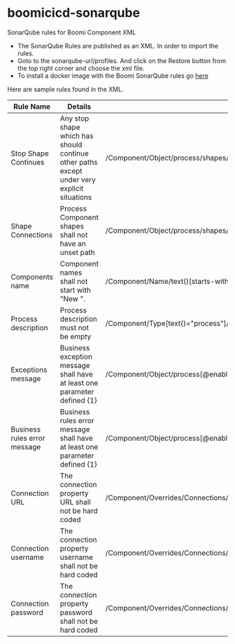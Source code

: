 # boomicicd-sonarqube
SonarQube rules for Boomi Component XML

- The SonarQube Rules are published as an XML. In order to import the rules.
- Goto to the sonarqube-url/profiles. And click on the Restore button from the top right corner and choose the xml file.
- To install a docker image with the Boomi SonarQube rules go [here](https://hub.docker.com/repository/docker/boomicicd/sonar)

Here are sample rules found in the XML.

|**Rule Name**|**Details**|**Definition**|
|-----|-----|-----|
|Stop Shape Continues|Any stop shape which has should continue other paths except under very explicit situations|/Component/Object/process/shapes/shape/configuration/stop[@continue ="false"]|
|Shape Connections|Process Component shapes shall not have an unset path|/Component/Object/process/shapes/shape/dragpoints/dragpoint[@toShape='unset']|
|Components name|Component names shall not start with "New ".|/Component/Name/text()[starts-with(., 'New ')]|
|Process description|Process description must not be empty|/Component/Type[text()="process"]/../Description[not(text())]|
|Exceptions message |Business exception message shall have at least one parameter defined {1} |/Component/Object/process[@enableUserLog]/shapes/shape[@image="exception_icon"]/configuration/exception/exMessage/text()[not(contains(.,'{1}'))]|
|Business rules error message |Business rules error message shall have at least one parameter defined {1} |/Component/Object/process[@enableUserLog]/shapes/shape[@shapetype="businessrules"]/configuration/businessrules/rule/errorMessage/@content[not(contains(.,'{1}'))]|
|Connection URL |The connection property URL shall not be hard coded|/Component/Overrides/Connections/ConnectionOverride/field[@id="URL"][@overrideable='false']|
|Connection username|The connection property username shall not be hard coded|/Component/Overrides/Connections/ConnectionOverride/field[@id="user"][@overrideable='false']|
|Connection password|The connection property password shall not be hard coded|/Component/Overrides/Connections/ConnectionOverride/field[@id="password"][@overrideable='false']|
  
